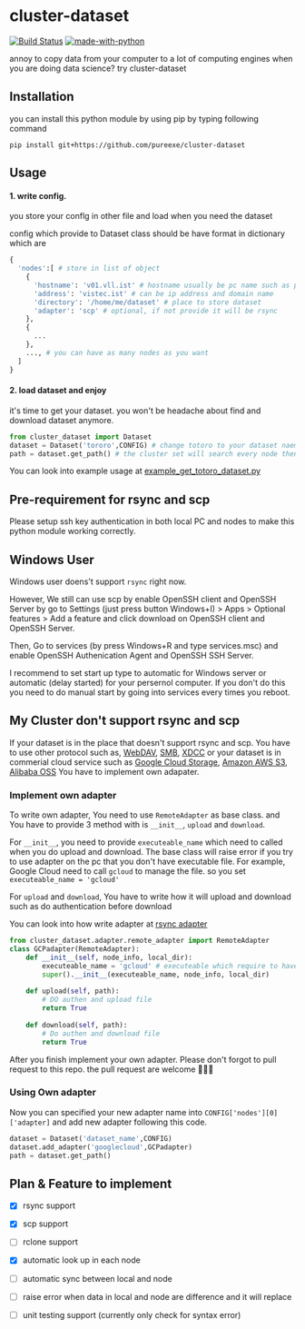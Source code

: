# cluster-dataset
[![Build Status](https://travis-ci.org/pureexe/cluster-dataset.svg?branch=master)](https://travis-ci.org/pureexe/cluster-dataset) [![made-with-python](https://img.shields.io/badge/Made%20with-Python-1f425f.svg)](https://www.python.org/) 

annoy to copy data from your computer to a lot of computing engines when you are doing data science? try cluster-dataset

## Installation
you can install this python module by using pip by typing following command

```
pip install git+https://github.com/pureexe/cluster-dataset
```

## Usage

#### 1. write config.

you store your conflg in other file and load when you need the dataset

config which provide to Dataset class should be have format in dictionary which are

```python
{
  'nodes':[ # store in list of object
    {
      'hostname': 'v01.vll.ist' # hostname usually be pc name such as pakkapon@OMEN. the OMEN is hostname
      'address': 'vistec.ist' # can be ip address and domain name 
      'directory': '/home/me/dataset' # place to store dataset
      'adapter': 'scp' # optional, if not provide it will be rsync
    },
    {
      ...
    },
    ..., # you can have as many nodes as you want
  ]
}
```
#### 2.  load dataset and enjoy

it's time to get your dataset. you won't be headache about find and download dataset anymore.

```python
from cluster_dataset import Dataset
dataset = Dataset('tororo',CONFIG) # change totoro to your dataset naem
path = dataset.get_path() # the cluster set will search every node then download to your pc and return path the dataset
```

You can look into example usage at [example_get_totoro_dataset.py](https://github.com/pureexe/cluster-dataset/blob/master/examples/example_get_totoro_dataset.py)

## Pre-requirement for rsync and scp
Please setup ssh key authentication in both local PC and nodes to make this python module working correctly.

## Windows User

Windows user doens't support `rsync` right now.

However, We still can use scp by enable OpenSSH client and OpenSSH Server by go to Settings (just press button Windows+I) > Apps > Optional features > Add a feature and click download on OpenSSH client and OpenSSH Server.

Then, Go to services (by press Windows+R and type services.msc) and enable OpenSSH Authenication Agent and OpenSSH SSH Server.

I recommend to set start up type to automatic for Windows server or automatic (delay started) for your persernol computer. If you don't do this you need to do manual start by going into services every times you reboot.  


## My Cluster don't support rsync and scp
If your dataset is in the place that doesn't support rsync and scp. You have to use other protocol such as, [WebDAV](https://en.wikipedia.org/wiki/WebDAV), [SMB](https://en.wikipedia.org/wiki/Server_Message_Block), [XDCC](https://en.wikipedia.org/wiki/XDCC) or your dataset is in commerial cloud service such as [Google Cloud Storage](https://cloud.google.com/storage/), [Amazon AWS S3](https://aws.amazon.com/s3/), [Alibaba OSS](https://www.alibabacloud.com/product/oss) You have to implement own adapater.

### Implement own adapter
To write own adapter, You need to use `RemoteAdapter` as base class. and You have to provide 3 method with is `__init__`, `upload` and `download`. 

For  `__init__`, you need to provide `executeable_name` which need to called when you do upload and download. The base class will raise error if you try to use adapter on the pc that you don't have executable file. For example, Google Cloud need to call  `gcloud` to manage the file. so you set `executeable_name = 'gcloud'`

For `upload` and `download`, You have to write how it will upload and download such as do authentication before download

You can look into how write adapter at [rsync adapter](https://github.com/pureexe/cluster-dataset/blob/master/cluster_dataset/adapter/rsync.py)

```python
from cluster_dataset.adapter.remote_adapter import RemoteAdapter
class GCPadapter(RemoteAdapter):
    def __init__(self, node_info, local_dir):
        executeable_name = 'gcloud' # executeable which require to have on the pc
        super().__init__(executeable_name, node_info, local_dir)
    
    def upload(self, path):
        # DO authen and upload file 
        return True
        
    def download(self, path):
        # Do authen and download file
        return True
```

After you finish implement your own adapter. Please don't forgot to pull request to this repo. the pull request are welcome 🥰🥰🥰

###  Using Own adapter

Now you can specified your new adapter name into `CONFIG['nodes'][0]['adapter]` and add new adapter following this code.

```python
dataset = Dataset('dataset_name',CONFIG)
dataset.add_adapter('googlecloud',GCPadapter)
path = dataset.get_path()
```


## Plan & Feature to implement
- [x] rsync support
- [x] scp support
- [ ] rclone support
- [x] automatic look up in each node
- [ ] automatic sync between local and node
- [ ] raise error when data in local and node are difference and it will replace
- [ ] unit testing support (currently only check for syntax error)

